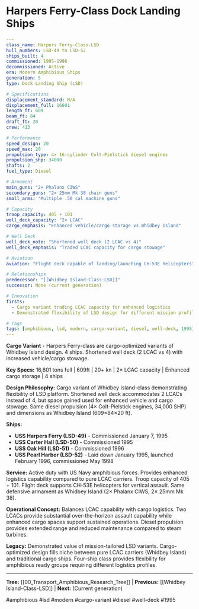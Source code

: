 # Harpers Ferry-Class Dock Landing Ships

```yaml
---
class_name: Harpers Ferry-Class-LSD
hull_numbers: LSD-49 to LSD-52
ships_built: 4
commissioned: 1995-1998
decommissioned: Active
era: Modern Amphibious Ships
generation: 5
type: Dock Landing Ship (LSD)

# Specifications
displacement_standard: N/A
displacement_full: 16601
length_ft: 609
beam_ft: 84
draft_ft: 20
crew: 413

# Performance
speed_design: 20
speed_max: 20
propulsion_type: 4× 16-cylinder Colt-Pielstick diesel engines
propulsion_shp: 34000
shafts: 2
fuel_type: Diesel

# Armament
main_guns: "2× Phalanx CIWS"
secondary_guns: "2× 25mm Mk 38 chain guns"
small_arms: "Multiple .50 cal machine guns"

# Capacity
troop_capacity: 405 + 101
well_deck_capacity: "2× LCAC"
cargo_emphasis: "Enhanced vehicle/cargo storage vs Whidbey Island"

# Well Deck
well_deck_note: "Shortened well deck (2 LCAC vs 4)"
well_deck_emphasis: "Traded LCAC capacity for cargo stowage"

# Aviation
aviation: "Flight deck capable of landing/launching CH-53E helicopters"

# Relationships
predecessor: "[[Whidbey Island-Class-LSD]]"
successor: None (current generation)

# Innovation
firsts:
  - Cargo variant trading LCAC capacity for enhanced logistics
  - Demonstrated flexibility of LSD design for different mission profiles

# Tags
tags: [amphibious, lsd, modern, cargo-variant, diesel, well-deck, 1995]
---
```

**Cargo Variant** - Harpers Ferry-class are cargo-optimized variants of Whidbey Island design. 4 ships. Shortened well deck (2 LCAC vs 4) with increased vehicle/cargo stowage.

**Key Specs:** 16,601 tons full | 609ft | 20+ kn | 2× LCAC capacity | Enhanced cargo storage | 4 ships

**Design Philosophy:** Cargo variant of Whidbey Island-class demonstrating flexibility of LSD platform. Shortened well deck accommodates 2 LCACs instead of 4, but space gained used for enhanced vehicle and cargo stowage. Same diesel propulsion (4× Colt-Pielstick engines, 34,000 SHP) and dimensions as Whidbey Island (609×84×20 ft).

**Ships:**
- **USS Harpers Ferry (LSD-49)** - Commissioned January 7, 1995
- **USS Carter Hall (LSD-50)** - Commissioned 1995
- **USS Oak Hill (LSD-51)** - Commissioned 1996
- **USS Pearl Harbor (LSD-52)** - Laid down January 1995, launched February 1996, commissioned May 1998

**Service:** Active duty with US Navy amphibious forces. Provides enhanced logistics capability compared to pure LCAC carriers. Troop capacity of 405 + 101. Flight deck supports CH-53E helicopters for vertical assault. Same defensive armament as Whidbey Island (2× Phalanx CIWS, 2× 25mm Mk 38).

**Operational Concept:** Balances LCAC capability with cargo logistics. Two LCACs provide substantial over-the-horizon assault capability while enhanced cargo spaces support sustained operations. Diesel propulsion provides extended range and reduced maintenance compared to steam turbines.

**Legacy:** Demonstrated value of mission-tailored LSD variants. Cargo-optimized design fills niche between pure LCAC carriers (Whidbey Island) and traditional cargo ships. Four-ship class provides flexibility for amphibious ready groups requiring different logistics profiles.

---
**Tree:** [[00_Transport_Amphibious_Research_Tree]] | **Previous:** [[Whidbey Island-Class-LSD]] | **Next:** (Current generation)

#amphibious #lsd #modern #cargo-variant #diesel #well-deck #1995
